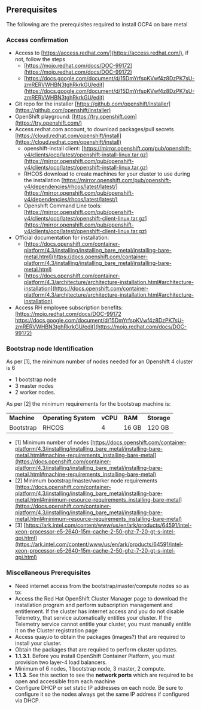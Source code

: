 ## Prerequisites
The following are the prerequisites required to install OCP4 on bare metal

### Access confirmation

*   Access to [https://access.redhat.com/](https://access.redhat.com/), if not, follow the steps
    *   [https://mojo.redhat.com/docs/DOC-99172](https://mojo.redhat.com/docs/DOC-99172)
    *   [https://docs.google.com/document/d/15DmYrfspKVwf4z8DzPK7sU-zmRERVWHBN3tghRkrkGU/edit](https://docs.google.com/document/d/15DmYrfspKVwf4z8DzPK7sU-zmRERVWHBN3tghRkrkGU/edit)
*   Git repo for the installer [https://github.com/openshift/installer](https://github.com/openshift/installer)
*   OpenShift playground: [https://try.openshift.com](https://try.openshift.com/)
*   Access.redhat.com account, to download packages/pull secrets [https://cloud.redhat.com/openshift/install](https://cloud.redhat.com/openshift/install)
    *   openshift-install client: [https://mirror.openshift.com/pub/openshift-v4/clients/ocp/latest/openshift-install-linux.tar.gz](https://mirror.openshift.com/pub/openshift-v4/clients/ocp/latest/openshift-install-linux.tar.gz)
    *   RHCOS download to create machines for your cluster to use during the installation [https://mirror.openshift.com/pub/openshift-v4/dependencies/rhcos/latest/latest/](https://mirror.openshift.com/pub/openshift-v4/dependencies/rhcos/latest/latest/)
    *   Openshift Command Line tools: [https://mirror.openshift.com/pub/openshift-v4/clients/ocp/latest/openshift-client-linux.tar.gz](https://mirror.openshift.com/pub/openshift-v4/clients/ocp/latest/openshift-client-linux.tar.gz)
*   Official documentation for installation: 
    *   [https://docs.openshift.com/container-platform/4.3/installing/installing_bare_metal/installing-bare-metal.html](https://docs.openshift.com/container-platform/4.3/installing/installing_bare_metal/installing-bare-metal.html)
    *   [https://docs.openshift.com/container-platform/4.3/architecture/architecture-installation.html#architecture-installation](https://docs.openshift.com/container-platform/4.3/architecture/architecture-installation.html#architecture-installation)
*   Access RH employee subscription benefits: \
[https://mojo.redhat.com/docs/DOC-99172 \
https://docs.google.com/document/d/15DmYrfspKVwf4z8DzPK7sU-zmRERVWHBN3tghRkrkGU/edit](https://mojo.redhat.com/docs/DOC-99172)


### Bootstrap node Identification
As per [1], the minimum number of nodes needed for an Openshift 4 cluster is 6

*   1 bootstrap node
*   3 master nodes
*   2 worker nodes.

As per [2] the minimum requirements for the bootstrap machine is:

<table>
  <tr>
   <td>
    <strong>Machine</strong>
   </td>
   <td>
    <strong>Operating System</strong>
   </td>
   <td>
    <strong>vCPU</strong>
   </td>
   <td>
    <strong>RAM</strong>
   </td>
   <td>
    <strong>Storage</strong>
   </td>
  </tr>
  <tr>
   <td>
    Bootstrap
   </td>
   <td>
    RHCOS
   </td>
   <td>
    4
   </td>
   <td>
    16 GB
   </td>
   <td>
    120 GB
   </td>
  </tr>
</table>


*   [1] Minimum number of nodes [https://docs.openshift.com/container-platform/4.3/installing/installing_bare_metal/installing-bare-metal.html#machine-requirements_installing-bare-metal](https://docs.openshift.com/container-platform/4.3/installing/installing_bare_metal/installing-bare-metal.html#machine-requirements_installing-bare-metal)
*   [2] Minimum bootstrap/master/worker node requirements [https://docs.openshift.com/container-platform/4.3/installing/installing_bare_metal/installing-bare-metal.html#minimum-resource-requirements_installing-bare-metal](https://docs.openshift.com/container-platform/4.3/installing/installing_bare_metal/installing-bare-metal.html#minimum-resource-requirements_installing-bare-metal)
*   [3] [https://ark.intel.com/content/www/us/en/ark/products/64591/intel-xeon-processor-e5-2640-15m-cache-2-50-ghz-7-20-gt-s-intel-qpi.html](https://ark.intel.com/content/www/us/en/ark/products/64591/intel-xeon-processor-e5-2640-15m-cache-2-50-ghz-7-20-gt-s-intel-qpi.html)


### Miscellaneous Prerequisites

*   Need internet access from the bootstrap/master/compute nodes so as to:
*   Access the Red Hat OpenShift Cluster Manager page to download the installation program and perform subscription management and entitlement. If the cluster has internet access and you do not disable Telemetry, that service automatically entitles your cluster. If the Telemetry service cannot entitle your cluster, you must manually entitle it on the Cluster registration page
*   Access quay.io to obtain the packages (images?) that are required to install your cluster.
*   Obtain the packages that are required to perform cluster updates.
*   **1.1.3.1**. Before you install OpenShift Container Platform, you must provision two layer-4 load balancers.
*   Minimum of 6 nodes, 1 bootstrap node, 3 master, 2 compute.
*   **1.1.3**. See this section to see the **network ports** which are required to be open and accessible from each machine
*   Configure DHCP or set static IP addresses on each node. Be sure to configure it so the nodes always get the same IP address if configured via DHCP.

